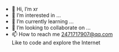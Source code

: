 - 👋 Hi, I’m xr
- 👀 I’m interested in ...
- 🌱 I’m currently learning ...
- 💞️ I’m looking to collaborate on ...
- 📫 How to reach me 2471717907@qq.com   
Like to code and explore the Internet
